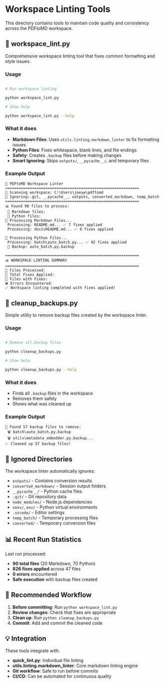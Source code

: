 # Workspace Linting Tools

This directory contains tools to maintain code quality and consistency across the PDFtoMD workspace.

## 🔧 workspace_lint.py

Comprehensive workspace linting tool that fixes common formatting and style issues.

### Usage

```bash

# Run workspace linting

python workspace_lint.py

# Show help

python workspace_lint.py --help
```

### What it does

- **Markdown Files**: Uses `utils.linting.markdown_linter` to fix formatting issues
- **Python Files**: Fixes whitespace, blank lines, and file endings
- **Safety**: Creates `.backup` files before making changes
- **Smart Ignoring**: Skips `outputs/`, `__pycache__/`, and temporary files

### Example Output

```
🔧 PDFtoMD Workspace Linter
============================================================
📁 Scanning workspace: C:\Users\joeyw\pdftomd
🚫 Ignoring:.git, __pycache__, outputs, converted_markdown, temp_batch
============================================================
📊 Found 90 files to process:
 📝 Markdown files:
 🐍 Python files:
📝 Processing Markdown Files...
 Processing: README.md... ✅ 7 fixes applied
 Processing: docs\README.md... ✅ 6 fixes applied

🐍 Processing Python Files...
 Processing: batch\auto_batch.py... ✅ 92 fixes applied
 💾 Backup: auto_batch.py.backup

============================================================
📊 WORKSPACE LINTING SUMMARY
============================================================
📁 Files Processed:
🔧 Total Fixes Applied:
📄 Files with Fixes:
❌ Errors Encountered:
✅ Workspace linting completed with fixes applied!
```

## 🧹 cleanup_backups.py

Simple utility to remove backup files created by the workspace linter.

### Usage

```bash

# Remove all.backup files

python cleanup_backups.py

# Show help

python cleanup_backups.py --help
```

### What it does

- Finds all `.backup` files in the workspace
- Removes them safely
- Shows what was cleaned up

### Example Output

```
🧹 Found 57 backup files to remove:
 🗑️ batch\auto_batch.py.backup
 🗑️ utils\metadata_embedder.py.backup...
✅ Cleaned up 57 backup files!
```

## 🚫 Ignored Directories

The workspace linter automatically ignores:

- `outputs/` - Contains conversion results
- `converted_markdown/` - Session output folders
- `__pycache__/` - Python cache files
- `.git/` - Git repository data
- `node_modules/` - Node.js dependencies
- `venv/`, `env/` - Python virtual environments
- `.vscode/` - Editor settings
- `temp_batch/` - Temporary processing files
- `converted/` - Temporary conversion files

## 📊 Recent Run Statistics

Last run processed:
- **90 total files** (20 Markdown, 70 Python)
- **826 fixes applied** across 47 files
- **0 errors** encountered
- **Safe execution** with backup files created

## 🔄 Recommended Workflow

1. **Before committing**: Run `python workspace_lint.py`
2. **Review changes**: Check that fixes are appropriate
3. **Clean up**: Run `python cleanup_backups.py`
4. **Commit**: Add and commit the cleaned code

## 💡 Integration

These tools integrate with:
- **quick_lint.py**: Individual file linting
- **utils.linting.markdown_linter**: Core markdown linting engine
- **Git workflow**: Safe to run before commits
- **CI/CD**: Can be automated for continuous quality
